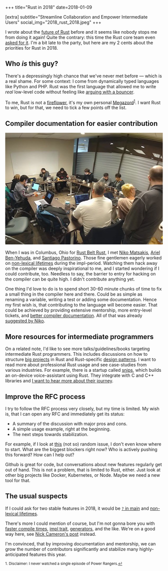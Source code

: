 +++
title="Rust in 2018"
date=2018-01-09

[extra]
subtitle="Streamline Collaboration and Empower Intermediate Users"
social_img="2018_rust_2018.jpeg"
+++


I wrote about the [future of Rust](./2017/future-of-rust/index.md) before and it seems like nobody stops me from doing it again! Quite the contrary: this time the Rust core team even [asked for it](https://blog.rust-lang.org/2018/01/03/new-years-rust-a-call-for-community-blogposts.html).
I'm a bit late to the party, but here are my 2 cents about the priorities for Rust in 2018.

<!-- more -->

## Who *is* this guy?

There's a depressingly high chance that we've never met before &mdash; which is a real shame.
For some context: I come from dynamically typed languages like Python and PHP.
Rust was the first language that allowed me to write *real* low-level code without feeling like [arguing with a bouncer](https://www.youtube.com/watch?v=5uurT7yVWkQ). 

To me, Rust is not a [fireflower](https://brson.github.io/fireflowers/), it's my own personal [Megazord](https://en.wikipedia.org/wiki/List_of_Zords)<sup><a href="#fn1" id="ref1">1</a></sup>.
I want Rust to win, but for that, we need to tick a few points off the list.

## Compiler documentation for easier contribution

![Rust programmers hacking during the Impl days at RustBeltRust](./rustbeltrust.jpeg)

When I was in Columbus, Ohio for [Rust Belt Rust](https://www.rust-belt-rust.com/), I met [Niko Matsakis](https://twitter.com/nikomatsakis), [Ariel Ben-Yehuda](https://github.com/arielb1), and [Santiago Pastorino](https://twitter.com/spastorino).
Those fine gentlemen eagerly worked on [non-lexical lifetimes](https://github.com/rust-lang/rust/pull/45538) during the impl-period.
Watching them hack away on the compiler was deeply inspirational to me, and I started wondering if I could contribute, too.
Needless to say, the barrier to entry for hacking on the compiler can be quite high.
I didn't contribute anything yet.

One thing I'd love to do is to spend short 30-60 minute chunks of time to fix a small thing in the compiler here and there. Could be as simple as renaming a variable, writing a test or adding some documentation.
Hence my first wish is, that contributing to the language will become easier.
That could be achieved by providing extensive mentorship, more entry-level tickets, and [better compiler documentation](https://internals.rust-lang.org/t/so-you-want-to-hack-on-the-rust-compiler-a-plan-for-a-book/).
All of that was already [suggested by Niko](http://smallcultfollowing.com/babysteps/blog/2018/01/05/lessons-from-the-impl-period/).

## More resources for intermediate programmers

On a related note, I'd like to see more talks/guidelines/books targeting intermediate Rust programmers.
This includes discussions on how to structure [big projects](https://github.com/servo/servo) in Rust and Rust-specific [design patterns](https://github.com/rust-unofficial/patterns).
I want to read more about professional Rust usage and see case-studies from various industries.
For example, there is a startup called [snips](https://snips.ai/), which builds an on-device voice-assistant using Rust.
They integrate with C and C++ libraries and [I want to hear more about their journey](https://medium.com/snips-ai/snips-big-wish-for-rust2018-libraries-or-portability-pick-two-814d104586d9).

## Improve the RFC process

I try to follow the RFC process very closely, but my time is limited.
My wish is, that I can open any RFC and immediately get its status:

* A summary of the discussion with major pros and cons.
* A simple usage example, right at the beginning.
* The next steps towards stabilization.

For example, if I look at [this](https://github.com/rust-lang/rfcs/issues/323) (not so) random issue, I don't even know where to start. What are the biggest blockers right now? Who is actively pushing this forward? How can I help out?

Github is great for code, but conversations about new features regularly get out of hand.
This is not a problem, that is limited to Rust, either. Just look at other big projects like Docker, Kubernetes, or Node.
Maybe we need a new tool for that.

## The usual suspects

If I could ask for two stable features in 2018, it would be [`?` in main](https://github.com/rust-lang/rust/issues/43301) 
and [non-lexical lifetimes](https://github.com/rust-lang/rust/issues/44928).

There's more I could mention of course, but I'm not gonna bore you with [faster compile times](https://blog.rust-lang.org/2016/09/08/incremental.html), [impl trait](https://github.com/rust-lang/rust/issues/34511), [generators](https://doc.rust-lang.org/1.22.0/std/ops/trait.Generator.html), and the like.
We're on a good way here, see [Nick Cameron's post](https://www.ncameron.org/blog/rust-2018/) instead.

I'm convinced, that by improving documentation and mentorship, we can grow the number of contributors significantly
and stabilize many highly-anticipated features this year.

<sup id="fn1">1. Disclaimer: I never watched a single episode of Power Rangers.<a href="#ref1" title="Jump back to footnote 1 in the text.">↩</a></sup>  